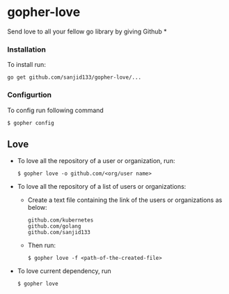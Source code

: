 # gopher-love
Send love to all your fellow go library by giving Github  *

### Installation

To install run:
```console
go get github.com/sanjid133/gopher-love/...

```
### Configurtion

To config run following command

```console
$ gopher config
```


## Love

- To love all the repository of a user or organization, run:

    ```console
    $ gopher love -o github.com/<org/user name>
    ```

- To love all the repository of a list of users or organizations:

    - Create a text file containing the link of the users or organizations as below:
        ```
        github.com/kubernetes
        github.com/golang
        github.com/sanjid133
        ``` 
    - Then run:
        ```console
        $ gopher love -f <path-of-the-created-file>
        ```

- To love current dependency, run

    ```console
    $ gopher love
    ```